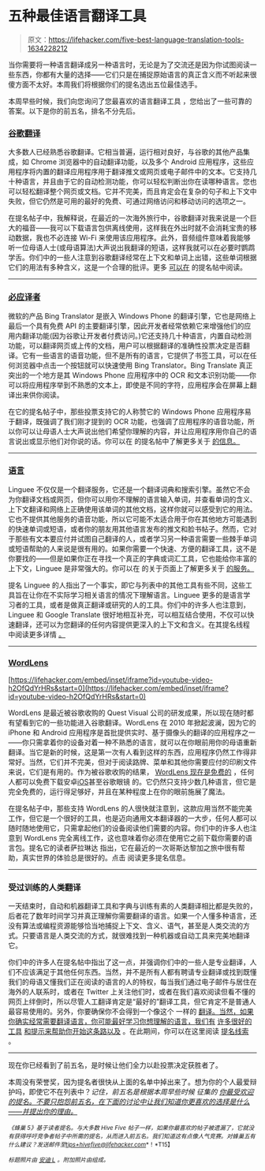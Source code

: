 # 五种最佳语言翻译工具

> 原文：<https://lifehacker.com/five-best-language-translation-tools-1634228212>

当你需要将一种语言翻译成另一种语言时，无论是为了交流还是因为你试图阅读一些东西，你都有大量的选择——它们只是在捕捉原始语言的真正含义而不听起来很傻方面不太好。本周我们将根据你们的提名选出五位最佳选手。



本周早些时候，我们向您询问了您最喜欢的语言翻译工具 ，您给出了一些可靠的答案。以下是你的前五名，排名不分先后。

### [谷歌翻译](http://translate.google.com/)

大多数人已经熟悉谷歌翻译。它相当普遍，运行相对良好，与谷歌的其他产品集成，如 Chrome 浏览器中的自动翻译功能，以及多个 Android 应用程序，这些应用程序将内置的翻译应用程序用于翻译推文或网页或电子邮件中的文本。它支持几十种语言，并且由于它的自动检测功能，你可以轻松判断出你在读哪种语言。您也可以轻松翻译整个网页或文档。它并不完美，而且肯定会在复杂的句子和上下文中失败，但它仍然是可用的最好的免费、可通过网络访问和移动访问的选项之一。

在提名帖子中，我解释说，在最近的一次海外旅行中，谷歌翻译对我来说是一个巨大的福音——我可以下载语言包供离线使用，这样我在外出时就不会消耗宝贵的移动数据，我也不必连接 Wi-Fi 来使用该应用程序。此外，音频组件意味着我能够听一位母语人士(或母语算法)大声说出我翻译的短语，这样我就可以在必要时鹦鹉学舌。你们中的一些人注意到谷歌翻译经常在上下文和单词上出错，这些单词根据它们的用法有多种含义，这是一个合理的批评。更多 [可以在](http://lifehacker.com/vote-google-translate-why-lets-get-the-ubiquitous-one-1633215371) 的提名帖中阅读。

* * *

### [必应译者](http://www.bing.com/translator/)

微软的产品 Bing Translator 是嵌入 Windows Phone 的翻译引擎，它也是网络上最后一个具有免费 API 的主要翻译引擎，因此开发者经常依赖它来增强他们的应用内翻译功能(因为谷歌让开发者付费访问。)它还支持几十种语言，内置自动检测功能，可以翻译网页或上传的文档，用户可以根据翻译的准确性投票决定是否翻译。它有一些语言的语音功能，但不是所有的语言，它提供了书签工具，可以在任何浏览器中点击一个按钮就可以快速使用 Bing Translator。Bing Translate 真正突出的一个地方是其 Windows Phone 应用程序中的 OCR 和文本识别功能——你可以将应用程序举到不熟悉的文本上，即使是不同的字符，应用程序会在屏幕上翻译出来供你阅读。

在它的提名帖子中，那些投票支持它的人称赞它的 Windows Phone 应用程序易于翻译，既强调了我们刚才提到的 OCR 功能，也强调了应用程序的语音功能，所以你可以让母语人士大声说出他们希望你理解的内容，并让应用程序用你自己的语言说出或显示他们对你说的话。你可以在 的提名帖中了解更多关于 [的信息。](http://lifehacker.com/vote-bing-translate-in-addition-to-a-web-based-interfa-1633411562)

* * *

### [语言](http://www.linguee.com/)

Linguee 不仅仅是一个翻译服务，它还是一个翻译词典和搜索引擎。虽然它不会为你翻译文档或网页，但你可以用你不理解的语言输入单词，并查看单词的含义、上下文翻译和网络上正确使用该单词的其他文档，这样你就可以感受到它的用法。它也不提供其他服务的语音功能，所以它可能不太适合用于你在其他地方可能遇到的快速单词或短语，或者你的朋友用其他语言发布的推文和脸书帖子。然而，它对于那些有文本要应付并试图自己翻译的人，或者学习另一种语言需要一些棘手单词或短语帮助的人来说是很有用的。如果你需要一个快速、方便的翻译工具，这不是你要找的——但是如果你正在寻找一个真正的字典或词汇工具，它也能给你丰富的上下文，Linguee 是非常强大的。你可以在 的关于页面上了解更多关于 [的服务。](http://www.linguee.com/english-german/page/about.php)

提名 Linguee 的人指出了一个事实，即它与列表中的其他工具有些不同，这些工具旨在让你在不实际学习相关语言的情况下理解语言。Linguee 更多的是语言学习者的工具，或者是做真正翻译或研究的人的工具。你们中的许多人也注意到，Linguee 和 Google Translate 很好地相互补充，可以相互结合使用，不仅可以快速翻译，还可以为您翻译的任何内容提供更深入的上下文和含义。在其提名线程 中阅读更多详情 [。](http://lifehacker.com/vote-linguee-why-besides-storing-definitions-individu-1633408077)

* * *

### [WordLens](http://questvisual.com/)

 [https://lifehacker.com/embed/inset/iframe?id=youtube-video-h2OfQdYrHRs&start=0](https://lifehacker.com/embed/inset/iframe?id=youtube-video-h2OfQdYrHRs&start=0) 

WordLens 是最近被谷歌收购的 Quest Visual 公司的研发成果，所以现在随时都有望看到它的一些功能进入谷歌翻译。WordLens 在 2010 年掀起波澜，因为它的 iPhone 和 Android 应用程序是首批提供实时、基于摄像头的翻译的应用程序之一——你只需拿着你的设备对着一种不熟悉的语言，就可以在你眼前用你的母语重新翻译。当它是新的时候，这是第一次有人看到这样的东西，应用程序仍然工作得非常好。当然，它们并不完美，但对于阅读路牌、菜单和其他你需要应付的印刷文件来说，它们是有用的。作为被谷歌收购的结果， [WordLens 现在是免费的](https://lifehacker.com/word-lens-the-real-time-translation-app-is-now-free-1579220195) ，任何人都可以免费下载安卓[iOS](https://itunes.apple.com/us/app/word-lens/id383463868)甚至谷歌眼镜 的。它仍然只支持少数几种语言，但它是完全免费的，运行得足够好，并且在某种程度上在你的眼前施展了魔法。

在提名帖子中，那些支持 WordLens 的人很快就注意到，这款应用当然不能完美工作，但它是一个很好的工具，也是迈向通用文本翻译器的一大步，任何人都可以随时随地使用它，只需拿起他们的设备阅读他们需要的内容。你们中的许多人也注意到 WordLens 完全离线工作，这也意味着你必须在使用它之前下载你需要的语言包。提名它的读者萨拉琳达 指出，它在最近的一次哥斯达黎加之旅中很有帮助，真实世界的体验总是很好的。点击 阅读更多提名信息。

* * *

### 受过训练的人类翻译

一天结束时，自动和机器翻译工具和字典与训练有素的人类翻译相比都是失败的，后者花了数年时间学习并真正理解你需要翻译的语言。如果一个人懂多种语言，还没有算法或编程资源能够恰当地捕捉上下文、含义、语气，甚至是人类交流的方式。只要语言是人类交流的方式，就很难找到一种机器或自动工具来完美地翻译它。

你们中的许多人在提名帖中指出了这一点，并强调你们中的一些人是专业翻译，人们不应该满足于其他任何东西。当然，并不是所有人都有聘请专业翻译或找到既懂我们的母语又懂我们正在阅读的语言的人的特权，每当我们通过电子邮件与居住在海外的人联系时，或者在 Twitter 上关注他们时，或者在我们喜欢阅读但看不懂的网页上绊倒时，所以尽管人工翻译肯定是“最好的”翻译工具，但它肯定不是普通人最容易使用的。另外，你要确保你不会得到一个像这个 一样的 [翻译。当然，如果你确实经常需要翻译语言，你可能最好学习你想理解的语言，我们有](http://www.telegraph.co.uk/news/worldnews/africaandindianocean/southafrica/10510455/Nelson-Mandela-memorial-interpreter-was-a-fake.html) [许多很好的工具](https://lifehacker.com/five-best-language-learning-tools-1448103513) [和提示来帮助你开始这条路](http://lifehacker.com/the-science-of-learning-a-new-language-and-how-to-use-1579130048)[以及](http://lifehacker.com/how-to-successfully-learn-a-new-language-this-year-5974670) 。在此期间，你可以在这里阅读 [提名线索](http://lifehacker.com/source-wikipedia-commons-vote-brain-of-a-profession-1633489704) 。

* * *

现在你已经看到了前五名，是时候让他们全力以赴投票决定获胜者了。

本周没有荣誉奖，因为提名者很快从上面的名单中掉出来了。想为你的个人最爱辩护吗，即使它不在列表中？*记住，前五名是根据本周早些时候* *征集的* [*你最受欢迎的提名。不要只抱怨前五名，在下面的讨论中让我们知道你更喜欢的选择是什么——并提出你的理由。*](https://lifehacker.com/whats-the-best-language-translation-tool-1633213118)

<small>*《蜂巢 5》基于读者提名。与大多数 Hive Five 帖子一样，如果你最喜欢的帖子被遗漏了，它就没有获得呼吁竞争者帖子中所需的提名，从而进入前五名。我们知道这有点像人气竞赛。对蜂巢五有什么建议？发送邮件至*</small>[<small>*tips+hivefive@lifehacker.com*</small>](mailto:tips+hivefive@lifehacker.com)<small>*！*T15】</small>

<small>*标题照片由*</small> [<small>*安迪 L*</small>](https://www.flickr.com/photos/agroove/6852197513) <small>*。附加照片由*</small>[<small></small>](https://www.flickr.com/photos/danielavladimirova/11963081196)*<small>*组成。*</small>*